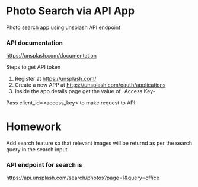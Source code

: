# Photo Search via API App

Photo search app using unsplash API endpoint

### API documentation

https://unsplash.com/documentation

Steps to get API token

1. Register at https://unsplash.com/
2. Create a new APP at https://unsplash.com/oauth/applications
3. Inside the app details page get the value of -Access Key-

Pass client_id=<access_key> to make request to API

# Homework

Add search feature so that relevant images will be returnd as per the search query in the search input.

### API endpoint for search is

https://api.unsplash.com/search/photos?page=1&query=office
